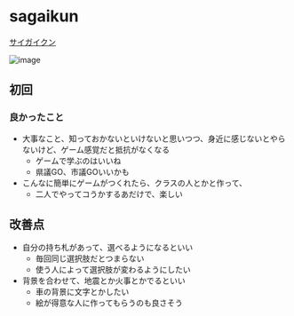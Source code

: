 # sagaikun
 
[サイガイクン](https://code4fukui.github.io/saigaikun/)

![image](https://user-images.githubusercontent.com/1715217/156316472-5b6ed81d-18c4-4674-ac59-0e48cc2624ac.png)

## 初回

### 良かったこと

- 大事なこと、知っておかないといけないと思いつつ、身近に感じないとやらないけど、ゲーム感覚だと抵抗がなくなる
  - ゲームで学ぶのはいいね
  - 県議GO、市議GOいいかも
- こんなに簡単にゲームがつくれたら、クラスの人とかと作って、
  - 二人でやってコうかするあだけで、楽しい

## 改善点

- 自分の持ち札があって、選べるようになるといい
  - 毎回同じ選択肢だとつまらない
  - 使う人によって選択肢が変わるようにしたい
- 背景を合わせて、地震とか火事とかでるといい
  - 車の背景に文字とかしたい
  - 絵が得意な人に作ってもらうのも良さそう
